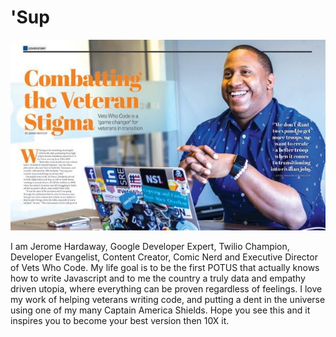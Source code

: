 # 'Sup
![Image Of Diversity In Action Cover](assets/diversity-in-action.jpg)


I am Jerome Hardaway, Google Developer Expert, Twilio Champion, Developer Evangelist, Content Creator, Comic Nerd and Executive Director of Vets Who Code. My life goal is to be the first POTUS that actually knows how to write Javascript and to me the country a truly data and empathy driven utopia, where everything can be proven regardless of feelings. I love my work of helping veterans writing code, and putting a dent in the universe using one of my many Captain America Shields. Hope you see this and it inspires you to become your best version then 10X it. 
